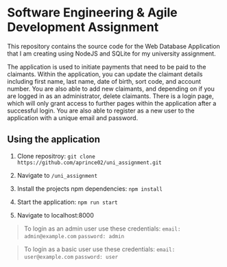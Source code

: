 # Software Engineering & Agile Development Assignment

This repository contains the source code for the Web Database Application that I am creating using NodeJS and SQLite for my university assignment.

The application is used to initiate payments that need to be paid to the claimants. Within the application, you can update the claimant details including first name, last name, date of birth, sort code, and account number. You are also able to add new claimants, and depending on if you are logged in as an administrator, delete claimants. There is a login page, which will only grant access to further pages within the application after a successful login. You are also able to register as a new user to the application with a unique email and password. 

## Using the application

 1. Clone repositroy:
 `git clone https://github.com/aprince02/uni_assignment.git`

 2. Navigate to `/uni_assignment` 
 3. Install the projects npm dependencies:
 `npm install`
  4. Start the application:
 `npm run start`
 4. Navigate to localhost:8000

 
> To login as an admin user use these credentials:
> `email: admin@example.com`
> `password: admin`

> To login as a basic user use these credentials:
> `email: user@example.com`
> `password: user`
